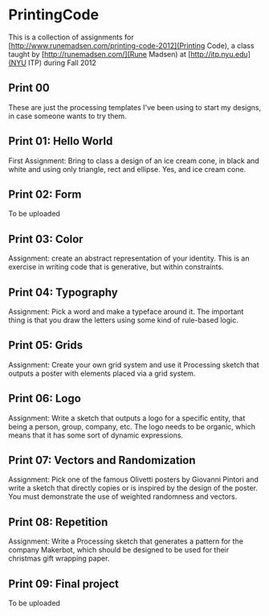 PrintingCode
============
This is a collection of assignments for [http://www.runemadsen.com/printing-code-2012](Printing Code), a class taught by [http://runemadsen.com/](Rune Madsen) at [http://itp.nyu.edu](NYU ITP) during Fall 2012

Print 00
--------
These are just the processing templates I've been using to start my designs, in case someone wants to try them.

Print 01: Hello World
---------------------
First Assignment: Bring to class a design of an ice cream cone, in black and white and using only triangle, rect and ellipse. Yes, and ice cream cone.

Print 02: Form
--------------
To be uploaded

Print 03: Color
---------------
Assignment: create an abstract representation of your identity. This is an exercise in writing code that is generative, but within constraints.

Print 04: Typography
--------------------
Assignment: Pick a word and make a typeface around it. The important thing is that you draw the letters using some kind of rule-based logic.

Print 05: Grids
---------------
Assignment: Create your own grid system and use it Processing sketch that outputs a poster with elements placed via a grid system.

Print 06: Logo
--------------
Assignment: Write a sketch that outputs a logo for a specific entity, that being a person, group, company, etc. The logo needs to be organic, which means that it has some sort of dynamic expressions.

Print 07: Vectors and Randomization
-----------------------------------
Assignment: Pick one of the famous Olivetti posters by Giovanni Pintori and write a sketch that directly copies or is inspired by the design of the poster. You must demonstrate the use of weighted randomness and vectors.

Print 08: Repetition
--------------------
Assignment: Write a Processing sketch that generates a pattern for the company Makerbot, which should be designed to be used for their christmas gift wrapping paper. 

Print 09: Final project
-----------------------
To be uploaded

